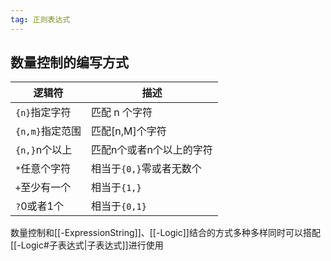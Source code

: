 ```yaml
---
tag: 正则表达式
---
```

数量控制的编写方式
---
| 逻辑符          | 描述                     |
| --------------- | ------------------------ |
| `{n}`指定字符   | 匹配 n 个字符            |
| `{n,m}`指定范围 | 匹配[n,M]个字符          |
| `{n,}`n个以上   | 匹配n个或者n个以上的字符 |
| `*`任意个字符   | 相当于`{0,}`零或者无数个 |
| `+`至少有一个   | 相当于`{1,}`             |
| `?`0或者1个     | 相当于`{0,1}`            |

数量控制和[[-ExpressionString]]、[[-Logic]]结合的方式多种多样同时可以搭配[[-Logic#子表达式|子表达式]]进行使用